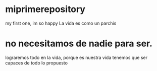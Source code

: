 # miprimerepository
my first one, im so happy
La vida es como un parchis
  # no necesitamos de nadie para ser.
   lograremos todo en la vida, porque es nuestra vida
 tenemos que ser capaces de todo lo propuesto
